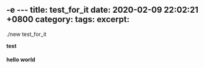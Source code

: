 -e ---
title: test_for_it
date:  2020-02-09 22:02:21 +0800
category:
tags:
excerpt:
---

./new test_for_it

**test**

#### hello world
